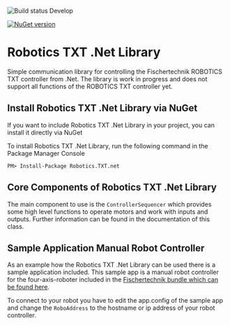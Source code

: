 ![Build status Develop](https://artiso.visualstudio.com/_apis/public/build/definitions/4fbc1b09-9da4-496f-9c69-3df7222e1274/49/badge)

[![NuGet version](https://badge.fury.io/nu/Robotics.TXT.net.svg)](https://badge.fury.io/nu/Robotics.TXT.net)

# Robotics TXT .Net Library
Simple communication library for controlling the Fischertechnik ROBOTICS TXT controller from .Net.
The library is work in progress and does not support all functions of the ROBOTICS TXT controller yet.

## Install Robotics TXT .Net Library via NuGet

If you want to include Robotics TXT .Net Library in your project, you can install it directly via NuGet

To install Robotics TXT .Net Library, run the following command in the Package Manager Console

```
PM> Install-Package Robotics.TXT.net
```

## Core Components of Robotics TXT .Net Library
The main component to use is the `ControllerSequencer` which provides some high level functions to 
operate motors and work with inputs and outputs. Further information can be found in the documentation of this class.

## Sample Application Manual Robot Controller
As an example how the Robotics TXT .Net Library can be used there is a sample application included.
This sample app is a manual robot controller for the four-axis-roboter included in the [Fischertechnik bundle which can be found here](http://www.fischertechnik.de/desktopdefault.aspx/tabid-21/39_read-138/usetemplate-2_column_pano/).

To connect to your robot you have to edit the app.config of the sample app and change the `RoboAddress` to the hostname or ip address of your robot controller.
